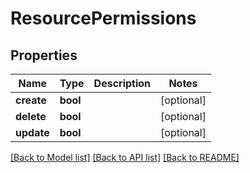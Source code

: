 # ResourcePermissions

## Properties
Name | Type | Description | Notes
------------ | ------------- | ------------- | -------------
**create** | **bool** |  | [optional] 
**delete** | **bool** |  | [optional] 
**update** | **bool** |  | [optional] 

[[Back to Model list]](../README.md#documentation-for-models) [[Back to API list]](../README.md#documentation-for-api-endpoints) [[Back to README]](../README.md)

